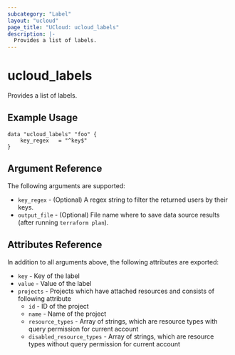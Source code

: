 ```yaml
---
subcategory: "Label"
layout: "ucloud"
page_title: "UCloud: ucloud_labels"
description: |-
  Provides a list of labels.
---
```


# ucloud_labels

Provides a list of labels.

## Example Usage

```hcl
data "ucloud_labels" "foo" {
	key_regex   = "^key$"
}
```

## Argument Reference

The following arguments are supported:

*  `key_regex` - (Optional) A regex string to filter the returned users by their keys.
* `output_file` - (Optional) File name where to save data source results (after running `terraform plan`).

## Attributes Reference

In addition to all arguments above, the following attributes are exported:

* `key` - Key of the label
* `value` - Value of the label
* `projects` - Projects which have attached resources and consists of following attribute
  * `id` - ID of the project
  * `name` - Name of the project
  * `resource_types` - Array of strings, which are resource types with query permission for current account
  * `disabled_resource_types` - Array of strings, which are resource types without query permission for current account
